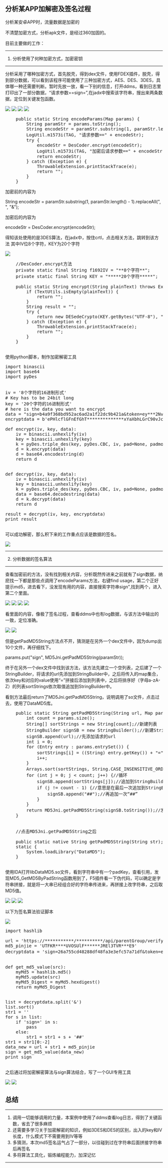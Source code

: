 ## 分析某APP加解密及签名过程

分析某安卓APP时，流量数据是加密的

不清楚加密方式，分析apk文件，是经过360加固的。

目前主要做的工作：

----------
1. 分析使用了何种加密方式，加密密钥

----------

分析采用了哪种加密方式，首先脱壳，得到dex文件，使用FDEX插件，脱壳，得到部分数据，可以看到该程序可能使用了三种加密方式，AES、DES、3DES，具体哪一种还需要判断。暂时先放一放，看一下别的信息，打开ddms，看到日志里打印出了一部分数据，“请求参数==sign=”,在jadx中搜索该字符串，搜出来两条数据，定位到关键发包函数。

![](https://raw.githubusercontent.com/lant1s/wiki/master/0721/1流量加密.png)
![](https://raw.githubusercontent.com/lant1s/wiki/master/0721/2算法.png)
![](https://raw.githubusercontent.com/lant1s/wiki/master/0721/3ddms泄露数据.png)
![](https://raw.githubusercontent.com/lant1s/wiki/master/0721/4jadx搜到数据.png)

<pre>
    public static String encodeParams(Map<String, String> params) {
        String paramStr = params.toString();
        String encodeStr = paramStr.substring(1, paramStr.length() - 1).replaceAll(", ", "&");
        LogUtil.m1573i(TAG, "请求参数==" + encodeStr);
        try {
            encodeStr = DesCoder.encrypt(encodeStr);
            LogUtil.m1573i(TAG, "加密后请求参数==" + encodeStr);
            return encodeStr;
        } catch (Exception e) {
            ThrowableExtension.printStackTrace(e);
            return "";
        }
    }
</pre>


加密前的内容为

String encodeStr = paramStr.substring(1, paramStr.length() - 1).replaceAll(", ", "&");

加密后的内容为

encodeStr = DesCoder.encrypt(encodeStr);

得知该处使用的是3DES算法，在jadx中，按住crtl，点击相关方法，跳转到该方法
其中IV位8个字符，KEY为20个字符

![](https://raw.githubusercontent.com/lant1s/wiki/master/0721/5加密处理.png)

<pre>
    //DesCoder.encrypt方法
    private static final String f1692IV = "**8个字符**";
    private static final String KEY = "*****20个字符*****";

    public static String encrypt(String plainText) throws Exception {
        if (TextUtils.isEmpty(plainText)) {
            return "";
        }
        String result = "";
        try {
            return new DESedeCrypto(KEY.getBytes("UTF-8"), "CBC", "PKCS5Padding", f1692IV.getBytes("UTF-8")).encryptToString(plainText.getBytes("UTF-8"));
        } catch (Exception e) {
            ThrowableExtension.printStackTrace(e);
            return "";
        }
    }

</pre>


使用python脚本，制作加密解密工具

<pre>
import binascii
import base64
import pyDes


iv = '8个字符的16进制形式'
# Key has to be 24bit long
key = '20个字符的16进制形式'
# here is the data you want to encrypt
data = "sign=b4a9f368bd952ac6ad2a1f22dc9b421a&token=ey***2NvdW50IjoiMTUzNjk2ODI3MjUiLCJhY2Nvd***WQiOiI1OTU5OTExIi***GluZUlkIjoiMzMwMDQ3NzAxZDIzODIxNSIsImNyZWF0Z***jE1NjI0ODQ5MzY0OTF9&phoneId=330047701d238215&timestamp=2019-07-07 15:35:59&appVer=2.9.1.0&phoneModel=samsung-SM-T710&appId=com.eebbk.parentalcontrol&machineId=700H384001EFX&phoneSysver=T710ZCU2DRA1"
encryptdata = b'ePHlcflGFnEfGhT**************xYaXbhLGrC90vJcR4Cj0HUh+9/80Gnz7quDu1V6vBkLeJUJViQG8nR7F6R+JLN+TWK+n156tqCicXJYXj/bOuYsf7rIVtfM4JUR4FStlEwf49kWO4qzD+Q+K8izfYAo3CQYHdMyWbUqZkG****************C9ZWnBYvEWvLJhXfbCC427NXxnE96kJ'

def encrypt(iv, key, data):
    iv = binascii.unhexlify(iv)
    key = binascii.unhexlify(key)
    k = pyDes.triple_des(key, pyDes.CBC, iv, pad=None, padmode=pyDes.PAD_PKCS5)
    d = k.encrypt(data)
    d = base64.encodestring(d)
    return d


def decrypt(iv, key, data):
    iv = binascii.unhexlify(iv)
    key = binascii.unhexlify(key)
    k = pyDes.triple_des(key, pyDes.CBC, iv, pad=None, padmode=pyDes.PAD_PKCS5)
    data = base64.decodestring(data)
    d = k.decrypt(data)
    return d

result = decrypt(iv, key, encryptdata)
print result

</pre>

可以成功解密，那么积下来的工作重点应该是数据的签名。

![](https://raw.githubusercontent.com/lant1s/wiki/master/0721/7解密.png)

----------
2. 分析数据的签名算法

----------

查看加密前的方法，没有找到相关内容，分析既然传进来之前就有了sign数据，纳麽找一下都是那些点调用了encodeParams方法，右键find usage，第二个正好提示md5，进去看下，没发现有用的内容，直接搜索字符串sign",找到两个，进入第二个里面。

![](https://raw.githubusercontent.com/lant1s/wiki/master/0721/8-1md5.png)
![](https://raw.githubusercontent.com/lant1s/wiki/master/0721/8findusage.png)
![](https://raw.githubusercontent.com/lant1s/wiki/master/0721/9没啥用.png)
![](https://raw.githubusercontent.com/lant1s/wiki/master/0721/10两个sign.png)


看里面的内容，像极了签名过程，查看ddms中也有log数据，与该方法中输出的一致，定位准确。

![](https://raw.githubusercontent.com/lant1s/wiki/master/0721/11签名.png)
![](https://raw.githubusercontent.com/lant1s/wiki/master/0721/12签名.png)

但是getPadMD5String方法点不开，猜测是在另外一个dex文件中，因为dump出10个文件，再仔细找下。

params.put("sign", MD5Jni.getPadMD5String(paramStr));

终于在另外一个dex文件中找到该方法，该方法先建立一个空列表，之后建了一个StringBuilder，将请求的url先添加到StringBuilder中，之后将传入的map集合，依次key和对应的value使用“=”拼接后添加到列表中，之后将排序好（字母a-zA-Z）的列表sortStrings依次取值追加到StringBuilder中。

看到方法最后return了MD5Jni.getPadMD5String，说明调用了so文件，点击过去，使用了DataMD5库。
<pre>
    public static String getPadMD5String(String url, Map<String, String> params) {
        int count = params.size();
        String[] sortStrings = new String[count];//新建列表
        StringBuilder signSB = new StringBuilder();//新建StringBuilder
        signSB.append(url);//先添加请求的url
        int i = 0;
        for (Entry<String, String> entry : params.entrySet()) {
            sortStrings[i] = ((String) entry.getKey()) + "=" + ((String) entry.getValue());//key和value对应加入到sortStrings中
            i++;
        }
        Arrays.sort(sortStrings, String.CASE_INSENSITIVE_ORDER);//从小到大排序
        for (int j = 0; j < count; j++) {//循环
            signSB.append(sortStrings[j]);//追加到StringBuilder中
            if (j != count - 1) {//意思是在最后一次追加到StringBuilder中值时，不再添加“##”符号
                signSB.append("##");//再追加一次“##”
            }
        }
        return MD5Jni.getPadMD5String(signSB.toString());//发送到jni去签名
    }


    //点击MD5Jni.getPadMD5String之后

    public static native String getPadMD5String(String str);
    static {
        System.loadLibrary("DataMD5");
    }

</pre>

使用IDA打开libDataMD5.so文件，看到字符串中有一个padKey，查看引用，发现MD5_GetMD5ByPadString函数用到了，F5插件看一下伪代码，可以确定是字符串拼接，就是将一大串已经组合好的字符串传进来，再拼接上改字符串，之后取MD5值。

![](https://raw.githubusercontent.com/lant1s/wiki/master/0721/13padkey1.png)
![](https://raw.githubusercontent.com/lant1s/wiki/master/0721/14md5.png)
![](https://raw.githubusercontent.com/lant1s/wiki/master/0721/15追加1.png)

以下为签名算法验证脚本

![](https://raw.githubusercontent.com/lant1s/wiki/master/0721/16sign算法.png)

<pre>
import hashlib

url = 'https://***********/**********/api/parentGroup/verifyToken/getBindAccountList'
md5_pinjie = 'UTFKR****UVOSUlF******JREl3TVR***E9'
decryptdata = 'sign=26a755cd48288df48fa3e3efc57a71df&token=eyJhY2*********3MjUiLCJhY2NvdW50SWQiOiIzMTA4NyIsIm1hY*****CJjcmVhdGVUaW1lIjoxNTYyODEyNTY2NjMzfQ&accountId=***&phoneId=3********&timestamp=2019-07-11 11:15:20&appVer=2.9.1.0&phoneModel=samsung-SM-T710&appId=com.**********&machineId=7**********&phoneSysver=T7**********'//关键数据加密


def get_md5_value(src):
    myMd5 = hashlib.md5()
    myMd5.update(src)
    myMd5_Digest = myMd5.hexdigest()
    return myMd5_Digest


list = decryptdata.split('&')
list.sort()
str1 = ''
for s in list:
    if 'sign=' in s:
        pass
    else:
        str1 = str1 + s + '##'
str1 = str1[0:-2]
data_new = url + str1 + md5_pinjie
sign = get_md5_value(data_new)
print sign

</pre>


之后通过将加密解密算法与sign算法结合，写了一个GUI专用工具

![](https://raw.githubusercontent.com/lant1s/wiki/master/0721/17GUI工具.png)
![](https://raw.githubusercontent.com/lant1s/wiki/master/0721/18GUI解密数据.png)

## 总结

----------

1. 调用一切能够调用的力量，本案例中使用了ddms查看log日志，得到了关键函数，省去了很多麻烦
2. 还需要多学习关于加密解密的知识，例如3DES和DES的区别，出入的key和IV长度，什么模式下不需要用到IV等等
3. 多猜测，本次md5签名运气占了一部分，以往碰到过在字符串后面拼接字符串后再签名
4. 多将算法工具化，锻炼编程能力，加深记忆


----------
